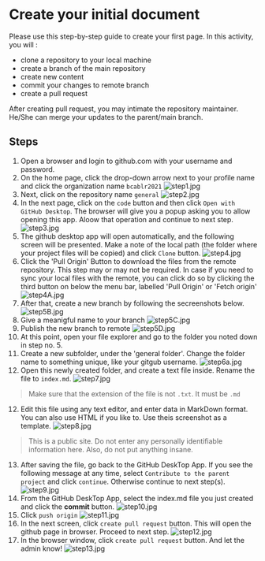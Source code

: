 # Create your initial document
Please use this step-by-step guide to create your first page. 
In this activity, you will :
- clone a repository to your local machine
- create a branch of the main repository
- create new content
- commit your changes to remote branch
- create a pull request

After creating pull request, you may intimate the repository maintainer.
He/She can merge your updates to the parent/main branch.

## Steps
1. Open a browser and login to github.com with your username and password.
2. On the home page, click the drop-down arrow next to your profile name and click the organization name `bcablr2021`
![step1.jpg](./step1.jpg)
3. Next, click on the repository name `general`
![step2.jpg](./step2.jpg)
4. In the next page, click on the `code` button and then click `Open with GitHub Desktop`. 
The browser will give you a popup asking you to allow opening this app. Aloow that operation and continue to next step.
![step3.jpg](./step3.jpg)
5. The github desktop app will open automatically, and the following screen will be presented. 
Make a note of the local path (the folder where your project files will be copied) and click `Clone` button.
![step4.jpg](./step4.jpg)
6. Click the 'Pull Origin' Button to download the files from the remote repository. This step may or may not be required. 
In case if you need to sync your local files with the remote, you can click do so by clicking the third button on below the 
menu bar, labelled 'Pull Origin' or 'Fetch origin'
![step4A.jpg](./step4A.jpg)
7. After that, create a new branch by following the secreenshots below.
![step5B.jpg](./step5B.jpg)
8. Give a meanigful name to your branch
![step5C.jpg](./step5C.jpg)
9. Publish the new branch to remote
![step5D.jpg](./step5D.jpg)
10. At this point, open your file explorer and go to the folder you noted down in step no. 5. 
11. Create a new subfolder, under the 'general folder'. Change the folder name to something unique, like your gitgub username.
![step6a.jpg](./step6a.jpg)
11. Open this newly created folder, and create a text file inside. Rename the file to `index.md`. 
![step7.jpg](./step7.jpg)
> Make sure that the extension of the file is not `.txt`. It must be `.md`
12. Edit this file using any text editor, and enter data in MarkDown format. You can also use HTML if you like to.
Use theis screenshot as a template. 
![step8.jpg](./step8.jpg)
> This is a public site. Do not enter any personally identifiable information here. Also, do not put anything insane.
13. After saving the file, go back to the GitHub DeskTop App. If you see the following message at any time, select 
`Contribute to the parent project` and click `continue`. Otherwise continue to next step(s).
![step9.jpg](./step9.jpg)
14. From the GitHub DeskTop App, select the index.md file you just created and click the **commit** button.
![step10.jpg](./step10.jpg)
15. Click `push origin`
![step11.jpg](./step11.jpg)
16. In the next screen, click `create pull request` button. This will open the github page in browser. Proceed to next step.
![step12.jpg](./step12.jpg)
17. In the browser window, click `create pull request` button. And let the admin know!
![step13.jpg](./step13.jpg)
